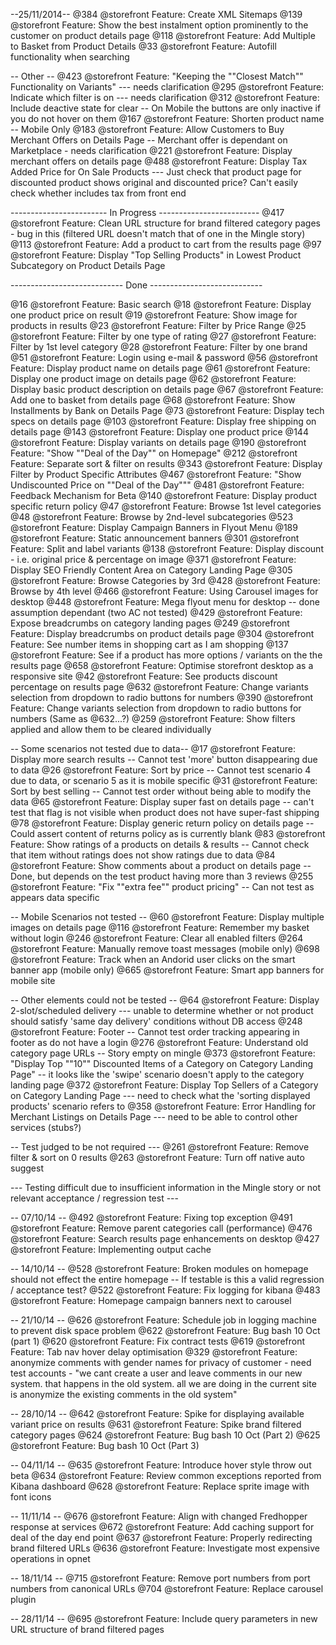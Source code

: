 --25/11/2014--
@384 @storefront Feature: Create XML Sitemaps
@139 @storefront Feature: Show the best instalment option prominently to the customer on product details page
@118 @storefront Feature: Add Multiple to Basket from Product Details
@33	 @storefront Feature: Autofill functionality when searching

-- Other --
@423 @storefront Feature: "Keeping the ""Closest Match"" Functionality on Variants"  --- needs clarification
@295 @storefront Feature: Indicate which filter is on  --- needs clarification
@312 @storefront Feature: Include deactive state for clear -- On Mobile the buttons are only inactive if you do not hover on them
@167 @storefront Feature: Shorten product name   -- Mobile Only
@183 @storefront Feature: Allow Customers to Buy Merchant Offers on Details Page -- Merchant offer is dependant on Marketplace - needs clarification
@221 @storefront Feature: Display merchant offers on details page
@488 @storefront Feature: Display Tax Added Price for On Sale Products --- Just check that product page for discounted product shows original and discounted price?  Can't easily check whether includes tax from front end

------------------------ In Progress -------------------------
@417 @storefront Feature: Clean URL structure for brand filtered category pages - bug in this (filtered URL doesn't match that of one in the Mingle story)
@113 @storefront Feature: Add a product to cart from the results page
@97	 @storefront Feature: Display "Top Selling Products" in Lowest Product Subcategory on Product Details Page

---------------------------- Done ----------------------------

@16 @storefront Feature: Basic search
@18 @storefront Feature: Display one product price on result
@19 @storefront Feature: Show image for products in results
@23 @storefront Feature: Filter by Price Range
@25 @storefront Feature: Filter by one type of rating
@27 @storefront Feature: Filter by 1st level category
@28 @storefront Feature: Filter by one brand
@51 @storefront Feature: Login using e-mail & password
@56 @storefront Feature: Display product name on details page
@61 @storefront Feature: Display one product image on details page
@62 @storefront Feature: Display basic product description on details page
@67 @storefront Feature: Add one to basket from details page
@68 @storefront Feature: Show Installments by Bank on Details Page
@73 @storefront Feature: Display tech specs on details page
@103 @storefront Feature: Display free shipping on details page
@143 @storefront Feature: Display one product price
@144 @storefront Feature: Display variants on details page
@190 @storefront Feature: "Show ""Deal of the Day"" on Homepage"
@212 @storefront Feature: Separate sort & filter on results
@343 @storefront Feature: Display Filter by Product Specific Attributes
@467 @storefront Feature: "Show Undiscounted Price on ""Deal of the Day"""
@481 @storefront Feature: Feedback Mechanism for Beta
@140 @storefront Feature: Display product specific return policy
@47 @storefront Feature: Browse 1st level categories
@48 @storefront Feature: Browse by 2nd-level subcategories
@523 @storefront Feature: Display Campaign Banners in Flyout Menu
@189 @storefront Feature: Static announcement banners
@301 @storefront Feature: Split and label variants
@138 @storefront Feature: Display discount - i.e. original price & percentage on image
@371 @storefront Feature: Display SEO Friendly Content Area on Category Landing Page
@305 @storefront Feature: Browse Categories by 3rd
@428 @storefront Feature: Browse by 4th level
@466 @storefront Feature: Using Carousel images for desktop
@448 @storefront Feature: Mega flyout menu for desktop -- done assumption dependant (two AC not tested)
@429 @storefront Feature: Expose breadcrumbs on category landing pages
@249 @storefront Feature: Display breadcrumbs on product details page
@304 @storefront Feature: See number items in shopping cart as I am shopping
@137 @storefront Feature: See if a product has more options / variants on the the results page
@658 @storefront Feature: Optimise storefront desktop as a responsive site
@42  @storefront Feature: See products discount percentage on results page
@632 @storefront Feature: Change variants selection from dropdown to radio buttons for numbers
@390 @storefront Feature: Change variants selection from dropdown to radio buttons for numbers (Same as @632...?)
@259 @storefront Feature: Show filters applied and allow them to be cleared individually

-- Some scenarios not tested due to data--
@17 @storefront Feature: Display more search results -- Cannot test 'more' button disappearing due to data
@26 @storefront Feature: Sort by price -- Cannot test scenario 4 due to data, or scenario 5 as it is mobile specific
@31 @storefront Feature: Sort by best selling -- Cannot test order without being able to modify the data
@65 @storefront Feature: Display super fast on details page -- can't test that flag is not visible when product does not have super-fast shipping
@78 @storefront Feature: Display generic return policy on details page -- Could assert content of returns policy as is currently blank
@83 @storefront Feature: Show ratings of a products on details & results -- Cannot check that item without ratings does not show ratings due to data
@84 @storefront Feature: Show comments about a product on details page -- Done, but depends on the test product having more than 3 reviews
@255 @storefront Feature: "Fix ""extra fee"" product pricing" -- Can not test as appears data specific


-- Mobile Scenarios not tested --
@60  @storefront Feature: Display multiple images on details page
@116 @storefront Feature: Remember my basket without login
@246 @storefront Feature: Clear all enabled filters
@264 @storefront Feature: Manually remove toast messages (mobile only)
@698 @storefront Feature: Track when an Andorid user clicks on the smart banner app (mobile only)
@665 @storefront Feature: Smart app banners for mobile site


-- Other elements could not be tested --
@64  @storefront Feature: Display 2-slot/scheduled delivery --- unable to determine whether or not product should satisfy 'same day delivery' conditions without DB access
@248 @storefront Feature: Footer -- Cannot test order tracking appearing in footer as do not have a login
@276 @storefront Feature: Understand old category page URLs -- Story empty on mingle
@373 @storefront Feature: "Display Top ""10"" Discounted Items of a Category on Category Landing Page" -- it looks like the 'swipe' scenario doesn't apply to the category landing page
@372 @storefront Feature: Display Top Sellers of a Category on Category Landing Page --- need to check what the 'sorting displayed products' scenario refers to
@358 @storefront Feature: Error Handling for Merchant Listings on Details Page --- need to be able to control other services (stubs?)


-- Test judged to be not required ---
@261 @storefront Feature: Remove filter & sort on 0 results
@263 @storefront Feature: Turn off native auto suggest

--- Testing difficult due to insufficient information in the Mingle story or not relevant acceptance / regression test ---

-- 07/10/14 --
@492 @storefront Feature: Fixing top exception
@491 @storefront Feature: Remove parent categories call (performance)
@476 @storefront Feature: Search results page enhancements on desktop
@427 @storefront Feature: Implementing output cache

-- 14/10/14 --
@528 @storefront Feature: Broken modules on homepage should not effect the entire homepage -- If testable is this a valid regression / acceptance test?
@522 @storefront Feature: Fix logging for kibana
@483 @storefront Feature: Homepage campaign banners next to carousel

-- 21/10/14 --
@626 @storefront Feature: Schedule job in logging machine to prevent disk space problem
@622 @storefront Feature: Bug bash 10 Oct (part 1)
@620 @storefront Feature: Fix contract tests
@619 @storefront Feature: Tab nav hover delay optimisation 
@329 @storefront Feature: anonymize comments with gender names for privacy of customer - need test accounts - "we cant create a user and leave comments in our new system. that happens in the old system. all we are doing in the current site is anonymize  the existing comments in the old system"

-- 28/10/14 --
@642 @storefront Feature: Spike for displaying available variant price on results
@631 @storefront Feature: Spike brand filtered category pages
@624 @storefront Feature: Bug bash 10 Oct (Part 2)
@625 @storefront Feature: Bug bash 10 Oct (Part 3)

-- 04/11/14 --
@635 @storefront Feature: Introduce hover style throw out beta
@634 @storefront Feature: Review common exceptions reported from Kibana dashboard
@628 @storefront Feature: Replace sprite image with font icons

-- 11/11/14 --
@676 @storefront Feature: Align with changed Fredhopper response at services
@672 @storefront Feature: Add caching support for deal of the day end point
@637 @storefront Feature: Properly redirecting brand filtered URLs
@636 @storefront Feature: Investigate most expensive operations in opnet

-- 18/11/14 --
@715 @storefront Feature: Remove port numbers from port numbers from canonical URLs
@704 @storefront Feature: Replace carousel plugin

-- 28/11/14 --
@695 @storefront Feature: Include query parameters in new URL structure of brand filtered pages
